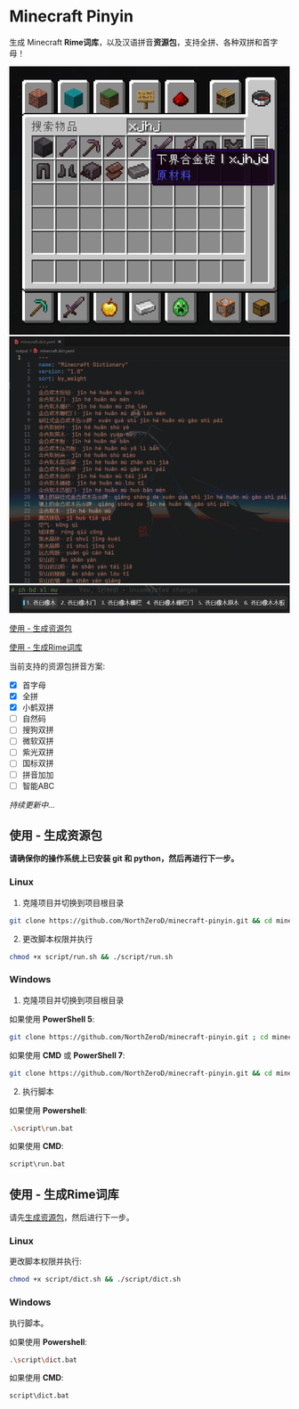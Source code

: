 # Minecraft Pinyin

生成 Minecraft **Rime词库**，以及汉语拼音**资源包**，支持全拼、各种双拼和首字母！

![物品搜索](./screenshot/pic1.png)
![词库](./screenshot/pic2.png)
![输入法展示](./screenshot/pic3.png)

[使用 - 生成资源包](#使用---生成资源包)

[使用 - 生成Rime词库](使用---生成Rime词库)

当前支持的资源包拼音方案:

- [x] 首字母
- [x] 全拼
- [x] 小鹤双拼
- [ ] 自然码
- [ ] 搜狗双拼
- [ ] 微软双拼
- [ ] 紫光双拼
- [ ] 国标双拼
- [ ] 拼音加加
- [ ] 智能ABC

*持续更新中...*

## 使用 - 生成资源包

**请确保你的操作系统上已安装 git 和 python，然后再进行下一步。**

### Linux

1. 克隆项目并切换到项目根目录

```bash
git clone https://github.com/NorthZeroD/minecraft-pinyin.git && cd minecraft-pinyin
```

2. 更改脚本权限并执行

```bash
chmod +x script/run.sh && ./script/run.sh
```

### Windows

1. 克隆项目并切换到项目根目录

如果使用 **PowerShell 5**:

```bash
git clone https://github.com/NorthZeroD/minecraft-pinyin.git ; cd minecraft-pinyin
```

如果使用 **CMD** 或 **PowerShell 7**:

```bash
git clone https://github.com/NorthZeroD/minecraft-pinyin.git && cd minecraft-pinyin
```

2. 执行脚本

如果使用 **Powershell**:

```bash
.\script\run.bat
```

如果使用 **CMD**:

```bash
script\run.bat
```

## 使用 - 生成Rime词库

请先[生成资源包](#使用---生成资源包)，然后进行下一步。

### Linux

更改脚本权限并执行:

```bash
chmod +x script/dict.sh && ./script/dict.sh
```

### Windows

执行脚本。

如果使用 **Powershell**:

```bash
.\script\dict.bat
```

如果使用 **CMD**:

```bash
script\dict.bat
```
